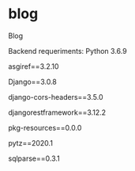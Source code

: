 # blog
Blog

Backend requeriments: Python 3.6.9

asgiref==3.2.10

Django==3.0.8

django-cors-headers==3.5.0

djangorestframework==3.12.2

pkg-resources==0.0.0

pytz==2020.1

sqlparse==0.3.1



